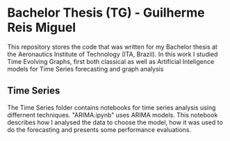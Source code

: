 # Bachelor Thesis (TG) - Guilherme Reis Miguel

This repository stores the code that was written for my Bachelor thesis at the Aeronautics Institute of Technology (ITA, Brazil). In this work I studied Time Evolving Graphs, first both classical as well as Artificial Inteligence models for Time Series forecasting and graph analysis

## Time Series 

The Time Series folder contains notebooks for time series analysis using differnent techniques. "ARIMA.ipynb" uses ARIMA models. This notebook describes how I analysed the data to choose the model, how it was used to do the forecasting and presents some performance evaluations.
